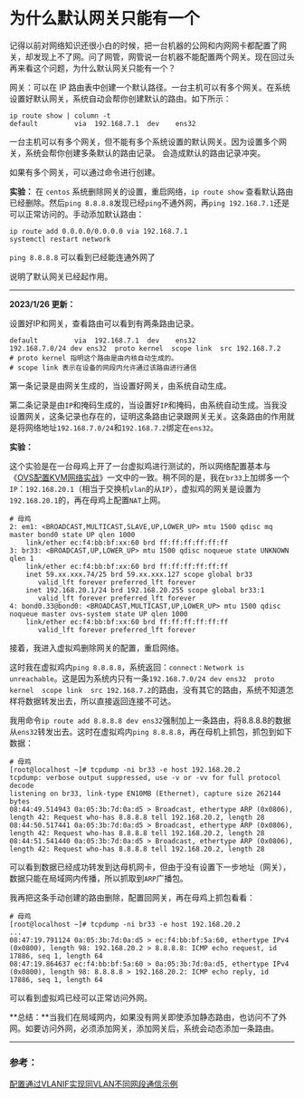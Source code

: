 # 为什么默认网关只能有一个

记得以前对网络知识还很小白的时候，把一台机器的公网和内网网卡都配置了网关，却发现上不了网。问了网管，网管说一台机器不能配置两个网关。现在回过头再来看这个问题，为什么默认网关只能有一个？

网关：可以在 IP 路由表中创建一个默认路径。一台主机可以有多个网关。在系统设置好默认网关，系统自动会帮你创建默认的路由。如下所示：

```shell
ip route show | column -t
default         via  192.168.7.1  dev    ens32
```

一台主机可以有多个网关，但不能有多个系统设置的默认网关。因为设置多个网关，系统会帮你创建多条默认的路由记录。
会造成默认的路由记录冲突。

如果有多个网关，可以通过命令进行创建。

**实验：**
在 `centos` 系统删除网关的设置，重启网络，`ip route show` 查看默认路由已经删除。然后`ping 8.8.8.8`发现已经`ping`不通外网，再`ping 192.168.7.1`还是可以正常访问的。手动添加默认路由：

```shell
ip route add 0.0.0.0/0.0.0.0 via 192.168.7.1 
systemctl restart network
```

`ping 8.8.8.8` 可以看到已经能连通外网了

说明了默认网关已经起作用。



---------

**2023/1/26 更新：**

设置好IP和网关，查看路由可以看到有两条路由记录。

```shell
default         via  192.168.7.1  dev    ens32
192.168.7.0/24 dev ens32  proto kernel  scope link  src 192.168.7.2
# proto kernel 指明这个路由是由内核自动生成的。
# scope link 表示在设备的网段内允许通过该路由进行通信
```

第一条记录是由网关生成的，当设置好网关，由系统自动生成。

第二条记录是由`IP`和掩码生成的，当设置好`IP`和掩码，由系统自动生成。当我没设置网关，这条记录也存在的，证明这条路由记录跟网关无关。这条路由的作用就是将网络地址`192.168.7.0/24`和`192.168.7.2`绑定在`ens32`。

**实验：**

这个实验是在一台母鸡上开了一台虚拟鸡进行测试的，所以网络配置基本与《[OVS配置KVM网络实战](../ovs/OVS配置KVM网络实战.md)》一文中的一致。稍不同的是，我在`br33`上加绑多一个`IP`：`192.168.20.1`（相当于交换机`vlan`的从`IP`），虚拟鸡的网关是设置为`192.168.20.1`的，再在母鸡上配置`NAT`上网。

```shell
# 母鸡
2: em1: <BROADCAST,MULTICAST,SLAVE,UP,LOWER_UP> mtu 1500 qdisc mq master bond0 state UP qlen 1000
    link/ether ec:f4:bb:bf:xx:60 brd ff:ff:ff:ff:ff:ff
3: br33: <BROADCAST,UP,LOWER_UP> mtu 1500 qdisc noqueue state UNKNOWN qlen 1
    link/ether ec:f4:bb:bf:xx:60 brd ff:ff:ff:ff:ff:ff
    inet 59.xx.xxx.74/25 brd 59.xx.xxx.127 scope global br33
       valid_lft forever preferred_lft forever
    inet 192.168.20.1/24 brd 192.168.20.255 scope global br33:1
       valid_lft forever preferred_lft forever
4: bond0.33@bond0: <BROADCAST,MULTICAST,UP,LOWER_UP> mtu 1500 qdisc noqueue master ovs-system state UP qlen 1000
    link/ether ec:f4:bb:bf:xx:60 brd ff:ff:ff:ff:ff:ff
       valid_lft forever preferred_lft forever
```

接着，我进入虚拟鸡删除网关的配置，重启网络。

这时我在虚拟鸡内`ping 8.8.8.8`，系统返回：`connect：Network is unreachable`。这是因为系统内只有一条`192.168.7.0/24 dev ens32  proto kernel  scope link  src 192.168.7.2`的路由，没有其它的路由，系统不知道怎样将数据转发出去，所以直接返回连接不可达。

我用命令`ip route add 8.8.8.8 dev ens32`强制加上一条路由，将8.8.8.8的数据从`ens32`转发出去。这时在虚拟鸡内`ping 8.8.8.8`，再在母机上抓包，抓包到如下数据：

```shell
# 母鸡
[root@localhost ~]# tcpdump -ni br33 -e host 192.168.20.2
tcpdump: verbose output suppressed, use -v or -vv for full protocol decode
listening on br33, link-type EN10MB (Ethernet), capture size 262144 bytes
08:44:49.514943 0a:05:3b:7d:0a:d5 > Broadcast, ethertype ARP (0x0806), length 42: Request who-has 8.8.8.8 tell 192.168.20.2, length 28
08:44:50.517441 0a:05:3b:7d:0a:d5 > Broadcast, ethertype ARP (0x0806), length 42: Request who-has 8.8.8.8 tell 192.168.20.2, length 28
08:44:51.541440 0a:05:3b:7d:0a:d5 > Broadcast, ethertype ARP (0x0806), length 42: Request who-has 8.8.8.8 tell 192.168.20.2, length 28
```

可以看到数据已经成功转发到达母机网卡，但由于没有设置下一步地址（网关），数据只能在局域网内传播，所以抓取到`ARP`广播包。

我再把这条手动创建的路由删除，配置回网关，再在母鸡上抓包看看：

```shell
# 母鸡
[root@localhost ~]# tcpdump -ni br33 -e host 192.168.20.2
...
08:47:19.791124 0a:05:3b:7d:0a:d5 > ec:f4:bb:bf:5a:60, ethertype IPv4 (0x0800), length 98: 192.168.20.2 > 8.8.8.8: ICMP echo request, id 17886, seq 1, length 64
08:47:19.864637 ec:f4:bb:bf:5a:60 > 0a:05:3b:7d:0a:d5, ethertype IPv4 (0x0800), length 98: 8.8.8.8 > 192.168.20.2: ICMP echo reply, id 17886, seq 1, length 64
```

可以看到虚拟鸡已经可以正常访问外网。

**总结：**当我们在局域网内，如果没有网关即使添加静态路由，也访问不了外网。如要访问外网，必须添加网关，添加网关后，系统会动态添加一条路由。



-----

### 参考：

[配置通过VLANIF实现同VLAN不同网段通信示例](https://support.huawei.com/enterprise/zh/doc/EDOC1100041458/f3c86799)
